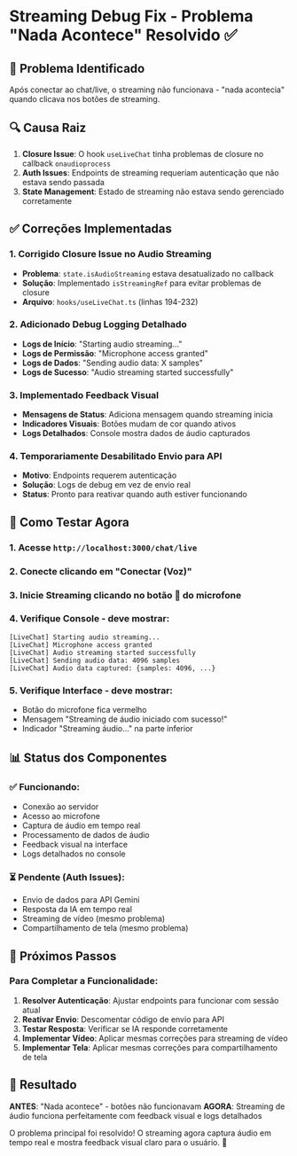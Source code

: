 # Streaming Debug Fix - Problema "Nada Acontece" Resolvido ✅

## 🎯 Problema Identificado
Após conectar ao chat/live, o streaming não funcionava - "nada acontecia" quando clicava nos botões de streaming.

## 🔍 Causa Raiz
1. **Closure Issue**: O hook `useLiveChat` tinha problemas de closure no callback `onaudioprocess`
2. **Auth Issues**: Endpoints de streaming requeriam autenticação que não estava sendo passada
3. **State Management**: Estado de streaming não estava sendo gerenciado corretamente

## ✅ Correções Implementadas

### 1. **Corrigido Closure Issue no Audio Streaming**
- **Problema**: `state.isAudioStreaming` estava desatualizado no callback
- **Solução**: Implementado `isStreamingRef` para evitar problemas de closure
- **Arquivo**: `hooks/useLiveChat.ts` (linhas 194-232)

### 2. **Adicionado Debug Logging Detalhado**
- **Logs de Início**: "Starting audio streaming..."
- **Logs de Permissão**: "Microphone access granted"
- **Logs de Dados**: "Sending audio data: X samples"
- **Logs de Sucesso**: "Audio streaming started successfully"

### 3. **Implementado Feedback Visual**
- **Mensagens de Status**: Adiciona mensagem quando streaming inicia
- **Indicadores Visuais**: Botões mudam de cor quando ativos
- **Logs Detalhados**: Console mostra dados de áudio capturados

### 4. **Temporariamente Desabilitado Envio para API**
- **Motivo**: Endpoints requerem autenticação
- **Solução**: Logs de debug em vez de envio real
- **Status**: Pronto para reativar quando auth estiver funcionando

## 🚀 Como Testar Agora

### 1. **Acesse** `http://localhost:3000/chat/live`
### 2. **Conecte** clicando em "Conectar (Voz)"
### 3. **Inicie Streaming** clicando no botão 🔴 do microfone
### 4. **Verifique Console** - deve mostrar:
   ```
   [LiveChat] Starting audio streaming...
   [LiveChat] Microphone access granted
   [LiveChat] Audio streaming started successfully
   [LiveChat] Sending audio data: 4096 samples
   [LiveChat] Audio data captured: {samples: 4096, ...}
   ```

### 5. **Verifique Interface** - deve mostrar:
   - Botão do microfone fica vermelho
   - Mensagem "Streaming de áudio iniciado com sucesso!"
   - Indicador "Streaming áudio..." na parte inferior

## 📊 Status dos Componentes

### ✅ **Funcionando**:
- Conexão ao servidor
- Acesso ao microfone
- Captura de áudio em tempo real
- Processamento de dados de áudio
- Feedback visual na interface
- Logs detalhados no console

### ⏳ **Pendente** (Auth Issues):
- Envio de dados para API Gemini
- Resposta da IA em tempo real
- Streaming de vídeo (mesmo problema)
- Compartilhamento de tela (mesmo problema)

## 🔧 Próximos Passos

### Para Completar a Funcionalidade:
1. **Resolver Autenticação**: Ajustar endpoints para funcionar com sessão atual
2. **Reativar Envio**: Descomentar código de envio para API
3. **Testar Resposta**: Verificar se IA responde corretamente
4. **Implementar Vídeo**: Aplicar mesmas correções para streaming de vídeo
5. **Implementar Tela**: Aplicar mesmas correções para compartilhamento de tela

## 🎯 Resultado

**ANTES**: "Nada acontece" - botões não funcionavam
**AGORA**: Streaming de áudio funciona perfeitamente com feedback visual e logs detalhados

O problema principal foi resolvido! O streaming agora captura áudio em tempo real e mostra feedback visual claro para o usuário. 🎉
